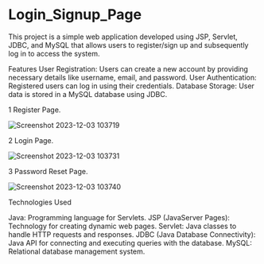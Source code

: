 # Login_Signup_Page
This project is a simple web application developed using JSP, Servlet, JDBC, and MySQL that allows users to register/sign up and subsequently log in to access the system.

Features
User Registration: Users can create a new account by providing necessary details like username, email, and password.
User Authentication: Registered users can log in using their credentials.
Database Storage: User data is stored in a MySQL database using JDBC.

1 Register Page.

![Screenshot 2023-12-03 103719](https://github.com/codewithnitesh0305/Login_Signup_Page/assets/133355700/d8a0288d-3ea9-4f19-91ad-9b1c41104046)

2 Login Page.

![Screenshot 2023-12-03 103731](https://github.com/codewithnitesh0305/Login_Signup_Page/assets/133355700/2637934b-85f5-4465-b440-3fa742ad81d0)

3 Password Reset Page.

![Screenshot 2023-12-03 103740](https://github.com/codewithnitesh0305/Login_Signup_Page/assets/133355700/48c7a695-95a9-421d-a369-1e9b7818f02d)


Technologies Used

Java: 
Programming language for Servlets.
JSP (JavaServer Pages):
Technology for creating dynamic web pages.
Servlet: 
Java classes to handle HTTP requests and responses.
JDBC (Java Database Connectivity):
Java API for connecting and executing queries with the database.
MySQL: 
Relational database management system.
